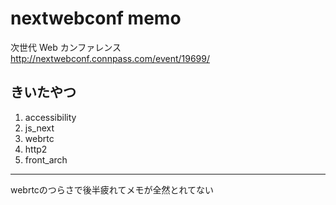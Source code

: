 # nextwebconf memo

次世代 Web カンファレンス  
http://nextwebconf.connpass.com/event/19699/

## きいたやつ

1. accessibility
2. js_next
3. webrtc
4. http2
5. front_arch

----

webrtcのつらさで後半疲れてメモが全然とれてない
